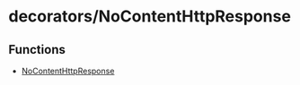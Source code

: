 # decorators/NoContentHttpResponse

## Functions

- [NoContentHttpResponse](functions/NoContentHttpResponse.md)
